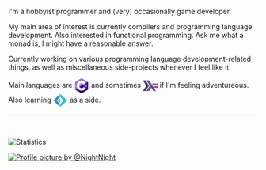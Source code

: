 I'm a hobbyist programmer and (very) occasionally game developer.

My main area of interest is currently compilers and programming language development. Also interested in functional programming. Ask me what a monad is, I might have a reasonable answer.

Currently working on various programming language development-related things, as well as miscellaneous side-projects whenever I feel like it.

Main languages are <a href="https://github.com/thinker227?tab=repositories&type=source&language=c%23&sort=stargazers"><img src="./csharp.png" width="30" height="30" align=center alt="C#" title="Repos written in C#"></a> and sometimes <a href="https://github.com/thinker227?tab=repositories&type=source&language=haskell&sort=stargazers"><img src="./haskell.png" width="30" height="30" align=center alt="Haskell" title="Repos written in Haskell"></a> if I'm feeling adventureous. Also learning <a href="https://www.google.com/teapot"><img src="./fsharp.png" width="30" height="30" align=center alt="F#" title="I don't have any repos written in F# yet qwq"></a> as a side.

---

<br>

![Statistics](https://github-readme-stats.vercel.app/api?username=thinker227&show_icons=true&count_private=true&bg_color=45,ff4c21,7492ff&title_color=ffffff&text_color=434343&icon_color=434343&hide_border=true&border_radius=0)

[![Profile picture by @NightNight](https://img.shields.io/static/v1?label=Profile%20picture%20by&message=@NiftyNight&color=1DA1F2&logo=twitter&style=for-the-badge)](https://www.twitter.com/NiftyNight)
